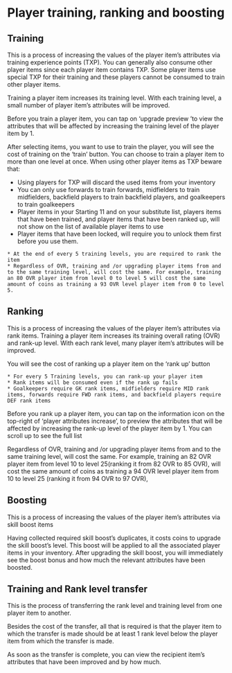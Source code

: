 # Player training, ranking and boosting

## Training
This is a process of increasing the values of the player item’s attributes via training experience points (TXP). You can generally also consume other player items since each player item contains TXP. Some player items use special TXP for their training and these players cannot be consumed to train other player items.

Training a player item increases its training level. With each training level, a small number of player item’s attributes will be improved.

Before you train a player item, you can tap on ‘upgrade preview ’to view the attributes that will be affected by increasing the training level of the player item by 1.

After selecting items, you want to use to train the player, you will see the cost of training on the ‘train’ button. You can choose to train a player item to more than one level at once. When using other player items as TXP beware that:

* Using players for TXP will discard the used items from your inventory
* You can only use forwards to train forwards, midfielders to train midfielders, backfield players to train backfield players, and goalkeepers to train goalkeepers
* Player items in your Starting 11 and on your substitute list, players items that have been trained, and player items that have been ranked up, will not show on the list of available player items to use
* Player items that have been locked, will require you to unlock them first before you use them.
  
```{note}
* At the end of every 5 training levels, you are required to rank the item
* Regardless of OVR, training and /or upgrading player items from and to the same training level, will cost the same. For example, training an 80 OVR player item from level 0 to level 5 will cost the same amount of coins as training a 93 OVR level player item from 0 to level 5.
```
## Ranking
This is a process of increasing the values of the player item’s attributes via rank items. Training a player item increases its training overall rating (OVR) and rank-up level. With each rank level, many player item’s attributes will be improved.

You will see the cost of ranking up a player item on the ‘rank up’ button

```{note}
* For every 5 Training levels, you can rank-up your player item
* Rank items will be consumed even if the rank up fails
* Goalkeepers require GK rank items, midfielders require MID rank items, forwards require FWD rank items, and backfield players require DEF rank items
```

Before you rank up a player item, you can tap on the information icon on the top-right of ‘player attributes increase’, to preview the attributes that will be affected by increasing the rank-up level of the player item by 1. You can scroll up to see the full list

Regardless of OVR, training and /or upgrading player items from and to the same training level, will cost the same. For example, training an 82 OVR player item from level 10 to level 25(ranking it from 82 OVR to 85 OVR), will cost the same amount of coins as training a 94 OVR level player item from 10 to level 25 (ranking it from 94 OVR to 97 OVR),

## Boosting
This is a process of increasing the values of the player item’s attributes via skill boost items

Having collected required skill boost’s duplicates, it costs coins to upgrade the skill boost’s level. This boost will be applied to all the associated player items in your inventory. After upgrading the skill boost, you will immediately see the boost bonus and how much the relevant attributes have been boosted.

## Training and Rank level transfer
This is the process of transferring the rank level and training level from one player item to another.

Besides the cost of the transfer, all that is required is that the player item to which the transfer is made should be at least 1 rank level below the player item from which the transfer is made.

As soon as the transfer is complete, you can view the recipient item’s attributes that have been improved and by how much.